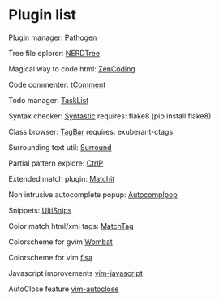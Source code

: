 # Plugin list

Plugin manager: [Pathogen](https://github.com/tpope/vim-pathogen)

Tree file eplorer: [NERDTree](https://github.com/scrooloose/nerdtree)

Magical way to code html: [ZenCoding](https://github.com/mattn/zencoding-vim)

Code commenter: [tComment](https://github.com/tomtom/tcomment_vim)

Todo manager: [TaskList](http://juan.boxfi.com/vim-plugins/#tasklist)

Syntax checker: [Syntastic](https://github.com/scrooloose/syntastic)
    requires: flake8 (pip install flake8) 

Class browser: [TagBar](http://majutsushi.github.com/tagbar/)
    requires: exuberant-ctags

Surrounding text util: [Surround](https://github.com/tpope/vim-surround)

Partial pattern explore: [CtrlP](https://github.com/kien/ctrlp.vim)

Extended match plugin: [Matchit](http://www.vim.org/scripts/script.php?script_id=39)

Non intrusive autocomplete popup: [Autocomplpop](https://bitbucket.org/ns9tks/vim-autocomplpop/)

Snippets: [UltiSnips](https://github.com/SirVer/ultisnips)

Color match html/xml tags: [MatchTag](https://github.com/gregsexton/MatchTag)

Colorscheme for gvim [Wombat](http://www.vim.org/scripts/script.php?script_id=1778)

Colorscheme for vim [fisa](https://github.com/fisadev/fisa-vim-colorscheme)

Javascript improvements [vim-javascript](https://github.com/pangloss/vim-javascript)

AutoClose feature [vim-autoclose](https://github.com/Townk/vim-autoclose)
